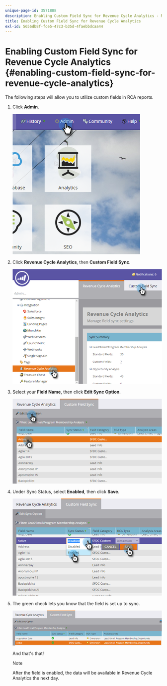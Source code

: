 ```yaml
---
unique-page-id: 3571888
description: Enabling Custom Field Sync for Revenue Cycle Analytics - Marketo Docs - Product Documentation
title: Enabling Custom Field Sync for Revenue Cycle Analytics
exl-id: 5656db8f-fce5-47c3-b35d-4faebbdcaa44
---
```

# Enabling Custom Field Sync for Revenue Cycle Analytics {#enabling-custom-field-sync-for-revenue-cycle-analytics}

The following steps will allow you to utilize custom fields in RCA reports.

1. Click **Admin**.

   ![](assets/one.png)

1. Click **Revenue Cycle Analytics**, then **Custom Field Sync**.

   ![](assets/two.png)

1. Select your **Field Name**, then click **Edit Sync Option**.

   ![](assets/three.png)

1. Under Sync Status, select **Enabled**, then click **Save**.

   ![](assets/four.png)

1. The green check lets you know that the field is set up to sync.

   ![](assets/five.png)

   And that's that!

   >[!NOTE]
   >
   >After the field is enabled, the data will be available in Revenue Cycle Analytics the next day.
